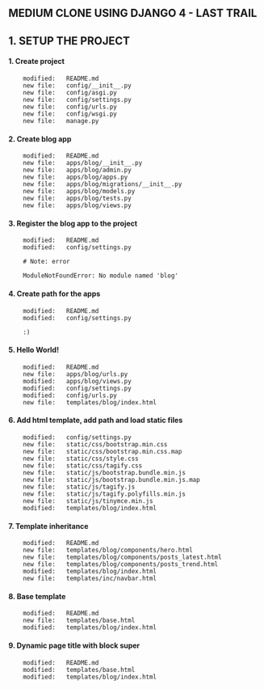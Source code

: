 ## MEDIUM CLONE USING DJANGO 4 - LAST TRAIL

## 1. SETUP THE PROJECT

#### 1. Create project

        modified:   README.md
        new file:   config/__init__.py
        new file:   config/asgi.py
        new file:   config/settings.py
        new file:   config/urls.py
        new file:   config/wsgi.py
        new file:   manage.py

#### 2. Create blog app

        modified:   README.md
        new file:   apps/blog/__init__.py
        new file:   apps/blog/admin.py
        new file:   apps/blog/apps.py
        new file:   apps/blog/migrations/__init__.py
        new file:   apps/blog/models.py
        new file:   apps/blog/tests.py
        new file:   apps/blog/views.py

#### 3. Register the blog app to the project

        modified:   README.md
        modified:   config/settings.py        

        # Note: error

        ModuleNotFoundError: No module named 'blog'

#### 4. Create path for the apps

        modified:   README.md
        modified:   config/settings.py

        :)

#### 5. Hello World!

        modified:   README.md
        new file:   apps/blog/urls.py
        modified:   apps/blog/views.py
        modified:   config/settings.py
        modified:   config/urls.py
        new file:   templates/blog/index.html

#### 6. Add html template, add path and load static files

        modified:   config/settings.py
        new file:   static/css/bootstrap.min.css
        new file:   static/css/bootstrap.min.css.map
        new file:   static/css/style.css
        new file:   static/css/tagify.css
        new file:   static/js/bootstrap.bundle.min.js
        new file:   static/js/bootstrap.bundle.min.js.map
        new file:   static/js/tagify.js
        new file:   static/js/tagify.polyfills.min.js
        new file:   static/js/tinymce.min.js
        modified:   templates/blog/index.html

#### 7. Template inheritance

        modified:   README.md
        new file:   templates/blog/components/hero.html
        new file:   templates/blog/components/posts_latest.html
        new file:   templates/blog/components/posts_trend.html
        modified:   templates/blog/index.html
        new file:   templates/inc/navbar.html

#### 8. Base template

        modified:   README.md
        new file:   templates/base.html
        modified:   templates/blog/index.html

#### 9. Dynamic page title with block super

        modified:   README.md
        modified:   templates/base.html
        modified:   templates/blog/index.html